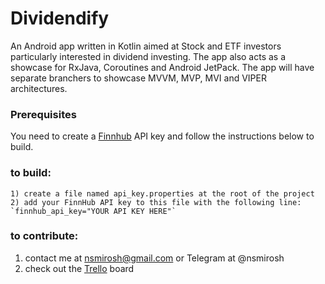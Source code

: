 # Dividendify

An Android app written in Kotlin aimed at Stock and ETF investors particularly interested in dividend investing. The app also acts as a showcase for RxJava, Coroutines and Android JetPack. The app will have separate branchers to showcase MVVM, MVP, MVI and VIPER architectures. 

### Prerequisites

You need to create a [Finnhub](https://finnhub.io/) API key and follow the instructions below to build.

### to build:

```
1) create a file named api_key.properties at the root of the project
2) add your FinnHub API key to this file with the following line: `finnhub_api_key="YOUR API KEY HERE"`
```

### to contribute:

1. contact me at nsmirosh@gmail.com or Telegram at @nsmirosh
2. check out the [Trello](https://trello.com/b/8j9Zlbfu/dividendify) board
